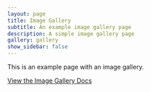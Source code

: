 ```yaml
---
layout: page
title: Image Gallery
subtitle: An example image gallery page
description: A simple image gallery page 
gallery: gallery
show_sidebar: false
---
```


This is an example page with an image gallery.

[View the Image Gallery Docs](/bulma-clean-theme/docs/image-gallery/)
